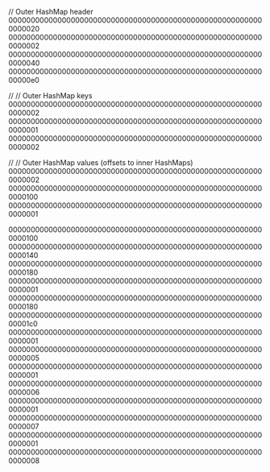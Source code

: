 // Outer HashMap header
0000000000000000000000000000000000000000000000000000000000000020
0000000000000000000000000000000000000000000000000000000000000002
0000000000000000000000000000000000000000000000000000000000000040
00000000000000000000000000000000000000000000000000000000000000e0

// // Outer HashMap keys
0000000000000000000000000000000000000000000000000000000000000002
0000000000000000000000000000000000000000000000000000000000000001
0000000000000000000000000000000000000000000000000000000000000002

// // Outer HashMap values (offsets to inner HashMaps)
0000000000000000000000000000000000000000000000000000000000000002
0000000000000000000000000000000000000000000000000000000000000100
0000000000000000000000000000000000000000000000000000000000000001


0000000000000000000000000000000000000000000000000000000000000100
0000000000000000000000000000000000000000000000000000000000000140
0000000000000000000000000000000000000000000000000000000000000180
0000000000000000000000000000000000000000000000000000000000000001
0000000000000000000000000000000000000000000000000000000000000180
00000000000000000000000000000000000000000000000000000000000001c0
0000000000000000000000000000000000000000000000000000000000000001
0000000000000000000000000000000000000000000000000000000000000005
0000000000000000000000000000000000000000000000000000000000000001
0000000000000000000000000000000000000000000000000000000000000006
0000000000000000000000000000000000000000000000000000000000000001
0000000000000000000000000000000000000000000000000000000000000007
0000000000000000000000000000000000000000000000000000000000000001
0000000000000000000000000000000000000000000000000000000000000008
